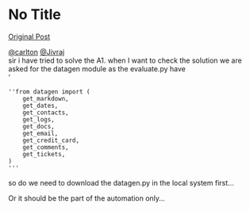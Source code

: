# No Title

[Original Post](https://discourse.onlinedegree.iitm.ac.in/t/164277/287)

<p><a class="mention" href="/u/carlton">@carlton</a> <a class="mention" href="/u/jivraj">@Jivraj</a><br>
sir i have tried to solve the A1. when I want to check the solution we are asked for the datagen module as the evaluate.py have<br>
’</p>
<pre><code class="lang-auto">''from datagen import (
    get_markdown,
    get_dates,
    get_contacts,
    get_logs,
    get_docs,
    get_email,
    get_credit_card,
    get_comments,
    get_tickets,
)
'''
</code></pre>
<p>so do we need to download the datagen.py in the local system first…</p>
<p>Or it should be the part of the automation only…</p>